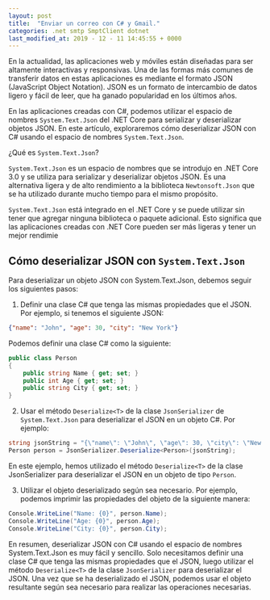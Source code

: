 ```yaml
---
layout: post
title:  "Enviar un correo con C# y Gmail."
categories: .net smtp SmptClient dotnet 
last_modified_at: 2019 - 12 - 11 14:45:55 + 0000
---
```


En la actualidad, las aplicaciones web y móviles están diseñadas para ser altamente interactivas y responsivas. Una de las formas más comunes de transferir datos en estas aplicaciones es mediante el formato JSON (JavaScript Object Notation). JSON es un formato de intercambio de datos ligero y fácil de leer, que ha ganado popularidad en los últimos años.

En las aplicaciones creadas con C#, podemos utilizar el espacio de nombres `System.Text.Json` del .NET Core para serializar y deserializar objetos JSON. En este artículo, exploraremos cómo deserializar JSON con C# usando el espacio de nombres `System.Text.Json`.

¿Qué es `System.Text.Json`?

`System.Text.Json` es un espacio de nombres que se introdujo en .NET Core 3.0 y se utiliza para serializar y deserializar objetos JSON. Es una alternativa ligera y de alto rendimiento a la biblioteca `Newtonsoft.Json` que se ha utilizado durante mucho tiempo para el mismo propósito.

`System.Text.Json` está integrado en el .NET Core y se puede utilizar sin tener que agregar ninguna biblioteca o paquete adicional. Esto significa que las aplicaciones creadas con .NET Core pueden ser más ligeras y tener un mejor rendimie

## Cómo deserializar JSON con `System.Text.Json`

Para deserializar un objeto JSON con System.Text.Json, debemos seguir los siguientes pasos:

1. Definir una clase C# que tenga las mismas propiedades que el JSON. Por ejemplo, si tenemos el siguiente JSON:

```json
{"name": "John", "age": 30, "city": "New York"}
```

Podemos definir una clase C# como la siguiente:

```cs
public class Person
{
    public string Name { get; set; }
    public int Age { get; set; }
    public string City { get; set; }
}
```

2. Usar el método `Deserialize<T>` de la clase `JsonSerializer` de `System.Text.Json` para deserializar el JSON en un objeto C#. Por ejemplo:

```cs
string jsonString = "{\"name\": \"John\", \"age\": 30, \"city\": \"New York\"}";
Person person = JsonSerializer.Deserialize<Person>(jsonString);
```

En este ejemplo, hemos utilizado el método `Deserialize<T>` de la clase JsonSerializer para deserializar el JSON en un objeto de tipo `Person`.

3. Utilizar el objeto deserializado según sea necesario. Por ejemplo, podemos imprimir las propiedades del objeto de la siguiente manera:

```cs
Console.WriteLine("Name: {0}", person.Name);
Console.WriteLine("Age: {0}", person.Age);
Console.WriteLine("City: {0}", person.City);
```

En resumen, deserializar JSON con C# usando el espacio de nombres System.Text.Json es muy fácil y sencillo. Solo necesitamos definir una clase C# que tenga las mismas propiedades que el JSON, luego utilizar el método `Deserialize<T>` de la clase `JsonSerializer` para deserializar el JSON. Una vez que se ha deserializado el JSON, podemos usar el objeto resultante según sea necesario para realizar las operaciones necesarias.
